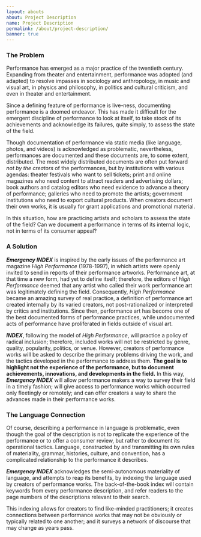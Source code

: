 ```yaml
---
layout: abouts
about: Project Description
name: Project Description
permalink: /about/project-description/
banner: true
---
```


### The Problem

Performance has emerged as a major practice of the twentieth century. Expanding from theater and entertainment, performance was adopted (and adapted) to resolve impasses in sociology and anthropology, in music and visual art, in physics and philosophy, in politics and cultural criticism, and even in theater and entertainment.

Since a defining feature of performance is live-ness, documenting performance is a doomed endeavor. This has made it difficult for the emergent discipline of performance to look at itself, to take stock of its achievements and acknowledge its failures, quite simply, to assess the state of the field.

Though documentation of performance via static media (like language, photos, and videos) is acknowledged as problematic, nevertheless, performances are documented and these documents are, to some extent, distributed. The most widely distributed documents are often put forward _not by the creators_ of the performances, but by institutions with various agendas: theater festivals who want to sell tickets; print and online magazines who need content to attract readers and advertising dollars; book authors and catalog editors who need evidence to advance a theory of performance; galleries who need to promote the artists; government institutions who need to export cultural products. When creators document their own works, it is usually for grant applications and promotional material.

In this situation, how are practicing artists and scholars to assess the state of the field? Can we document a performance in terms of its internal logic, not in terms of its consumer appeal?

### A Solution

_**Emergency INDEX**_ is inspired by the early issues of the performance art magazine _High Performance_ (1978-1997), in which artists were openly invited to send in reports of their performance artworks. Performance art, at that time a new form, had yet to define itself; therefore, the editors of _High Performance_ deemed that any artist who called their work performance art was legitimately defining the field. Consequently, _High Performance_ became an amazing survey of real practice, a definition of performance art created internally by its varied creators, not post-rationalized or interpreted by critics and institutions. Since then, performance art has become one of the best documented forms of performance practices, while undocumented acts of performance have proliferated in fields outside of visual art.

_**INDEX**_, following the model of _High Performance_, will practice a policy of radical inclusion; therefore, included works will not be restricted by genre, quality, popularity, politics, or venue. However, creators of performance works will be asked to describe the primary problems driving the work, and the tactics developed in the performance to address them. **The goal is to highlight not the experience of the performance, but to document achievements, innovations, and developments in the field.** In this way, _**Emergency INDEX**_ will allow performance makers a way to survey their field in a timely fashion; will give access to performance works which occurred only fleetingly or remotely; and can offer creators a way to share the advances made in their performance works.

### The Language Connection

Of course, describing a performance in language is problematic, even though the goal of the description is not to replicate the experience of the performance or to offer a consumer review, but rather to document its operational tactics. Language, constructed by and transmitting its own rules of materiality, grammar, histories, culture, and convention, has a complicated relationship to the performance it describes.

_**Emergency INDEX**_ acknowledges the semi-autonomous materiality of language, and attempts to reap its benefits, by indexing the language used by creators of performance works. The back-of-the-book index will contain keywords from every performance description, and refer readers to the page numbers of the descriptions relevant to their search.

This indexing allows for creators to find like-minded practitioners; it creates connections between performance works that may not be obviously or typically related to one another; and it surveys a network of discourse that may change as years pass.
